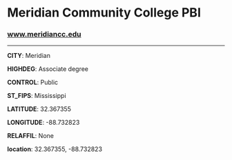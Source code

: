 # Meridian Community College PBI
### www.meridiancc.edu
---
**CITY**: Meridian

**HIGHDEG**: Associate degree

**CONTROL**: Public

**ST_FIPS**: Mississippi

**LATITUDE**: 32.367355

**LONGITUDE**: -88.732823

**RELAFFIL**: None

**location**: 32.367355, -88.732823